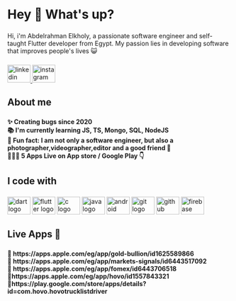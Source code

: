 <h1 align="left">Hey 👋 What's up?</h1>

###

<p align="left">Hi, i'm Abdelrahman Elkholy, a passionate software engineer and self-taught Flutter developer from Egypt. My passion lies in developing software that improves people's lives 😺</p>

###

<div align="left">
  <a href="https://www.linkedin.com/in/aelkholy9" target="_blank">
    <img src="https://raw.githubusercontent.com/maurodesouza/profile-readme-generator/master/src/assets/icons/social/linkedin/default.svg" width="52" height="40" alt="linkedin logo"  />
  </a>
  <a href="https://www.instagram.com/thekholy/" target="_blank">
    <img src="https://raw.githubusercontent.com/maurodesouza/profile-readme-generator/master/src/assets/icons/social/instagram/default.svg" width="52" height="40" alt="instagram logo"  />
  </a>
</div>

###

<h2 align="left">About me</h2>

###

<h4 align="left">✨ Creating bugs since 2020<br>📚 I'm currently learning JS, TS, Mongo, SQL, NodeJS<br>🎲 Fun fact: I am not only a software engineer, but also a photographer,videographer,editor and a good friend 👻<br>👨🏻‍💻 5 Apps Live on App store / Google Play 👇</h4>

###

<h2 align="left">I code with</h2>

###

<div align="left">
  <img src="https://cdn.jsdelivr.net/gh/devicons/devicon/icons/dart/dart-original.svg" height="40" width="52" alt="dart logo"  />
  <img src="https://cdn.jsdelivr.net/gh/devicons/devicon/icons/flutter/flutter-original.svg" height="40" width="52" alt="flutter logo"  />
  <img src="https://cdn.jsdelivr.net/gh/devicons/devicon/icons/c/c-original.svg" height="40" width="52" alt="c logo"  />
  <img src="https://cdn.jsdelivr.net/gh/devicons/devicon/icons/java/java-original.svg" height="40" width="52" alt="java logo"  />
  <img src="https://cdn.jsdelivr.net/gh/devicons/devicon/icons/android/android-original.svg" height="40" width="52" alt="android logo"  />
  <img src="https://cdn.jsdelivr.net/gh/devicons/devicon/icons/git/git-original.svg" height="40" width="52" alt="git logo"  />
  <img src="https://cdn.jsdelivr.net/gh/devicons/devicon/icons/github/github-original.svg" height="40" width="52" alt="github logo"  />
  <img src="https://cdn.jsdelivr.net/gh/devicons/devicon/icons/firebase/firebase-plain.svg" height="40" width="52" alt="firebase logo"  />
</div>

###

<h2 align="left">Live Apps 📸</h2>

###

<h4 align="left">🏅 https://apps.apple.com/eg/app/gold-bullion/id1625589866<br>🏅 https://apps.apple.com/eg/app/markets-signals/id6443517092<br>🏅 https://apps.apple.com/eg/app/fomex/id6443706518<br>🏅https://apps.apple.com/eg/app/hovo/id1557843321<br>🏅https://play.google.com/store/apps/details?id=com.hovo.hovotrucklistdriver</h4>

###


